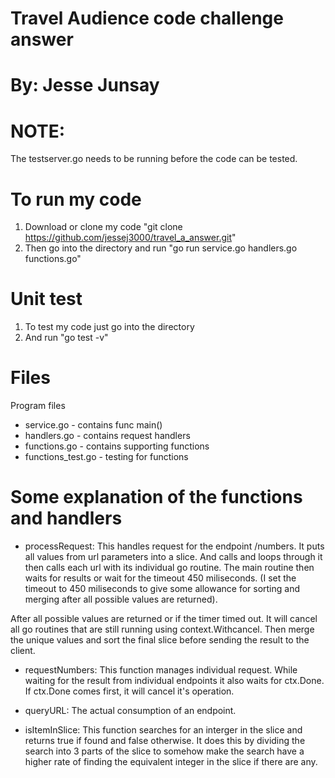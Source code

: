 # Travel Audience code challenge answer
# By: Jesse Junsay



# NOTE: 
The testserver.go needs to be running before the code can be tested.

# To run my code
1. Download or clone my code "git clone https://github.com/jessej3000/travel_a_answer.git"
2. Then go into the directory and run "go run service.go handlers.go functions.go"

# Unit test
1. To test my code just go into the directory 
2. And run "go test -v"

# Files
Program files
- service.go        - contains func main()
- handlers.go       - contains request handlers
- functions.go      - contains supporting functions
- functions_test.go - testing for functions

# Some explanation of the functions and handlers
- processRequest: This handles request for the endpoint /numbers. It puts all values from url parameters into a slice. And calls and loops through it then calls each url with its individual go routine. The main routine then waits for results or wait for the timeout 450 miliseconds. (I set the timeout to 450 miliseconds to give some allowance for sorting and merging after all possible values are returned).

After all possible values are returned or if the timer timed out. It will cancel all go routines that are still running using context.Withcancel. Then merge the unique values and sort the final slice before sending the result to the client.

- requestNumbers: This function manages individual request. While waiting for the result from individual endpoints it also waits for ctx.Done. If ctx.Done comes first, it will cancel it's operation.

- queryURL: The actual consumption of an endpoint.

- isItemInSlice: This function searches for an interger in the slice and returns true if found and false otherwise. It does this by dividing the search into 3 parts of the slice to somehow make the search have a higher rate of finding the equivalent integer in the slice if there are any.
